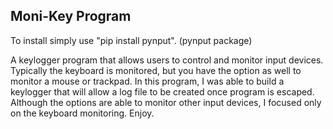 ## Moni-Key Program

To install simply use "pip install pynput". (pynput package)

A keylogger program that allows users to control and monitor input devices. Typically the keyboard is monitored, but you have the option as well to monitor a mouse or trackpad. In this program, I was able to build a keylogger that will allow a log file to be created once program is escaped. Although the options are able to monitor other input devices, I focused only on the keyboard monitoring. Enjoy.






